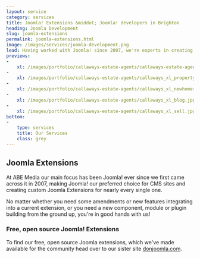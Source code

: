 ```yaml
---
layout: service
category: services
title: Joomla! Extensions &middot; Joomla! developers in Brighton
heading: Joomla Development
slug: joomla-extensions
permalink: joomla-extensions.html
image: /images/services/joomla-development.png
lead: Having worked with Joomla! since 2007, we're experts in creating innovative & easy-to-use Joomla components, modules, plugins & templates.
previews:
-
    xl: /images/portfolio/callaways-estate-agents/callaways-estate-agents-homepage_xl.jpg
-
    xl: /images/portfolio/callaways-estate-agents/callaways_xl_property.jpg
-
    xl: /images/portfolio/callaways-estate-agents/callaways_xl_newhomes.jpg
-
    xl: /images/portfolio/callaways-estate-agents/callaways_xl_blog.jpg
-
    xl: /images/portfolio/callaways-estate-agents/callaways_xl_sell.jpg
bottom:
-
    type: services
    title: Our Services
    class: grey
---
```

## Joomla Extensions

At ABE Media our main focus has been Joomla! ever since we first came across it in 2007, making Joomla! our preferred choice for CMS sites and creating custom Joomla Extensions for nearly every single one.

No matter whether you need some amendments or new features integrating into a current extension, or you need a new component, module or plugin building from the ground up, you're in good hands with us!

### Free, open source Joomla! Extensions

To find our free, open source Joomla extensions, which we've made available for the community head over to our sister site [donjoomla.com](http://donjoomla.com).
